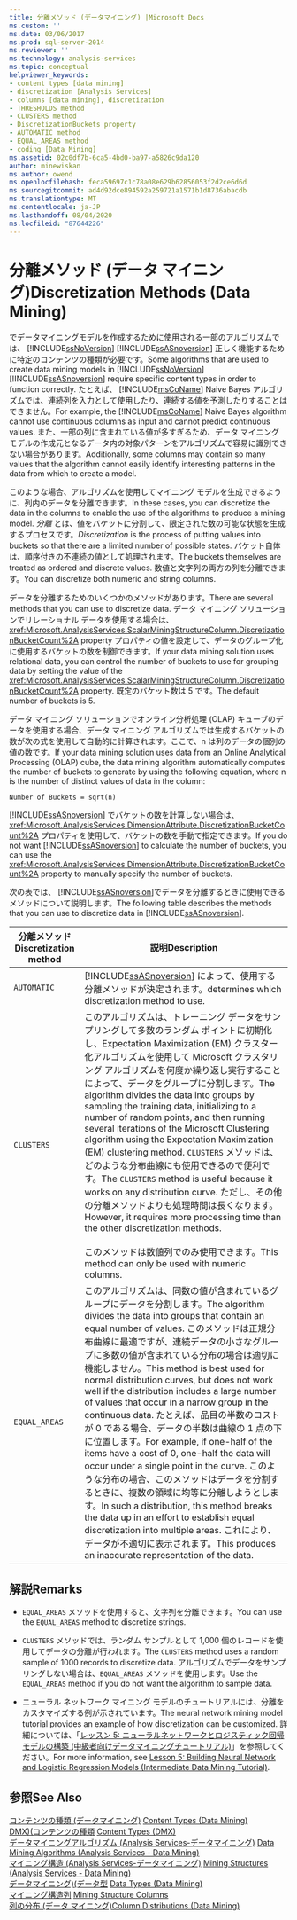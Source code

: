 ```yaml
---
title: 分離メソッド (データマイニング) |Microsoft Docs
ms.custom: ''
ms.date: 03/06/2017
ms.prod: sql-server-2014
ms.reviewer: ''
ms.technology: analysis-services
ms.topic: conceptual
helpviewer_keywords:
- content types [data mining]
- discretization [Analysis Services]
- columns [data mining], discretization
- THRESHOLDS method
- CLUSTERS method
- DiscretizationBuckets property
- AUTOMATIC method
- EQUAL_AREAS method
- coding [Data Mining]
ms.assetid: 02c0df7b-6ca5-4bd0-ba97-a5826c9da120
author: minewiskan
ms.author: owend
ms.openlocfilehash: feca59697c1c78a08e629b62856053f2d2ce6d6d
ms.sourcegitcommit: ad4d92dce894592a259721a1571b1d8736abacdb
ms.translationtype: MT
ms.contentlocale: ja-JP
ms.lasthandoff: 08/04/2020
ms.locfileid: "87644226"
---
```

# <a name="discretization-methods-data-mining"></a><span data-ttu-id="9858d-102">分離メソッド (データ マイニング)</span><span class="sxs-lookup"><span data-stu-id="9858d-102">Discretization Methods (Data Mining)</span></span>
  <span data-ttu-id="9858d-103">でデータマイニングモデルを作成するために使用される一部のアルゴリズムでは、 [!INCLUDE[ssNoVersion](../../includes/ssnoversion-md.md)] [!INCLUDE[ssASnoversion](../../includes/ssasnoversion-md.md)] 正しく機能するために特定のコンテンツの種類が必要です。</span><span class="sxs-lookup"><span data-stu-id="9858d-103">Some algorithms that are used to create data mining models in [!INCLUDE[ssNoVersion](../../includes/ssnoversion-md.md)] [!INCLUDE[ssASnoversion](../../includes/ssasnoversion-md.md)] require specific content types in order to function correctly.</span></span> <span data-ttu-id="9858d-104">たとえば、 [!INCLUDE[msCoName](../../includes/msconame-md.md)] Naive Bayes アルゴリズムでは、連続列を入力として使用したり、連続する値を予測したりすることはできません。</span><span class="sxs-lookup"><span data-stu-id="9858d-104">For example, the [!INCLUDE[msCoName](../../includes/msconame-md.md)] Naive Bayes algorithm cannot use continuous columns as input and cannot predict continuous values.</span></span> <span data-ttu-id="9858d-105">また、一部の列に含まれている値が多すぎるため、データ マイニング モデルの作成元となるデータ内の対象パターンをアルゴリズムで容易に識別できない場合があります。</span><span class="sxs-lookup"><span data-stu-id="9858d-105">Additionally, some columns may contain so many values that the algorithm cannot easily identify interesting patterns in the data from which to create a model.</span></span>  
  
 <span data-ttu-id="9858d-106">このような場合、アルゴリズムを使用してマイニング モデルを生成できるように、列内のデータを分離できます。</span><span class="sxs-lookup"><span data-stu-id="9858d-106">In these cases, you can discretize the data in the columns to enable the use of the algorithms to produce a mining model.</span></span> <span data-ttu-id="9858d-107">*分離* とは、値をバケットに分割して、限定された数の可能な状態を生成するプロセスです。</span><span class="sxs-lookup"><span data-stu-id="9858d-107">*Discretization* is the process of putting values into buckets so that there are a limited number of possible states.</span></span> <span data-ttu-id="9858d-108">バケット自体は、順序付きの不連続の値として処理されます。</span><span class="sxs-lookup"><span data-stu-id="9858d-108">The buckets themselves are treated as ordered and discrete values.</span></span> <span data-ttu-id="9858d-109">数値と文字列の両方の列を分離できます。</span><span class="sxs-lookup"><span data-stu-id="9858d-109">You can discretize both numeric and string columns.</span></span>  
  
 <span data-ttu-id="9858d-110">データを分離するためのいくつかのメソッドがあります。</span><span class="sxs-lookup"><span data-stu-id="9858d-110">There are several methods that you can use to discretize data.</span></span> <span data-ttu-id="9858d-111">データ マイニング ソリューションでリレーショナル データを使用する場合は、 <xref:Microsoft.AnalysisServices.ScalarMiningStructureColumn.DiscretizationBucketCount%2A> property プロパティの値を設定して、データのグループ化に使用するバケットの数を制御できます。</span><span class="sxs-lookup"><span data-stu-id="9858d-111">If your data mining solution uses relational data, you can control the number of buckets to use for grouping data by setting the value of the <xref:Microsoft.AnalysisServices.ScalarMiningStructureColumn.DiscretizationBucketCount%2A> property.</span></span> <span data-ttu-id="9858d-112">既定のバケット数は 5 です。</span><span class="sxs-lookup"><span data-stu-id="9858d-112">The default number of buckets is 5.</span></span>  
  
 <span data-ttu-id="9858d-113">データ マイニング ソリューションでオンライン分析処理 (OLAP) キューブのデータを使用する場合、データ マイニング アルゴリズムでは生成するバケットの数が次の式を使用して自動的に計算されます。ここで、n は列のデータの個別の値の数です。</span><span class="sxs-lookup"><span data-stu-id="9858d-113">If your data mining solution uses data from an Online Analytical Processing (OLAP) cube, the data mining algorithm automatically computes the number of buckets to generate by using the following equation, where n is the number of distinct values of data in the column:</span></span>  
  
 `Number of Buckets = sqrt(n)`  
  
 <span data-ttu-id="9858d-114">[!INCLUDE[ssASnoversion](../../includes/ssasnoversion-md.md)] でバケットの数を計算しない場合は、<xref:Microsoft.AnalysisServices.DimensionAttribute.DiscretizationBucketCount%2A> プロパティを使用して、バケットの数を手動で指定できます。</span><span class="sxs-lookup"><span data-stu-id="9858d-114">If you do not want [!INCLUDE[ssASnoversion](../../includes/ssasnoversion-md.md)] to calculate the number of buckets, you can use the <xref:Microsoft.AnalysisServices.DimensionAttribute.DiscretizationBucketCount%2A> property to manually specify the number of buckets.</span></span>  
  
 <span data-ttu-id="9858d-115">次の表では、 [!INCLUDE[ssASnoversion](../../includes/ssasnoversion-md.md)]でデータを分離するときに使用できるメソッドについて説明します。</span><span class="sxs-lookup"><span data-stu-id="9858d-115">The following table describes the methods that you can use to discretize data in [!INCLUDE[ssASnoversion](../../includes/ssasnoversion-md.md)].</span></span>  
  
|<span data-ttu-id="9858d-116">分離メソッド</span><span class="sxs-lookup"><span data-stu-id="9858d-116">Discretization method</span></span>|<span data-ttu-id="9858d-117">説明</span><span class="sxs-lookup"><span data-stu-id="9858d-117">Description</span></span>|  
|---------------------------|-----------------|  
|`AUTOMATIC`|[!INCLUDE[ssASnoversion](../../includes/ssasnoversion-md.md)] <span data-ttu-id="9858d-118">によって、使用する分離メソッドが決定されます。</span><span class="sxs-lookup"><span data-stu-id="9858d-118">determines which discretization method to use.</span></span>|  
|`CLUSTERS`|<span data-ttu-id="9858d-119">このアルゴリズムは、トレーニング データをサンプリングして多数のランダム ポイントに初期化し、Expectation Maximization (EM) クラスター化アルゴリズムを使用して Microsoft クラスタリング アルゴリズムを何度か繰り返し実行することによって、データをグループに分割します。</span><span class="sxs-lookup"><span data-stu-id="9858d-119">The algorithm divides the data into groups by sampling the training data, initializing to a number of random points, and then running several iterations of the Microsoft Clustering algorithm using the Expectation Maximization (EM) clustering method.</span></span> <span data-ttu-id="9858d-120">`CLUSTERS` メソッドは、どのような分布曲線にも使用できるので便利です。</span><span class="sxs-lookup"><span data-stu-id="9858d-120">The `CLUSTERS` method is useful because it works on any distribution curve.</span></span> <span data-ttu-id="9858d-121">ただし、その他の分離メソッドよりも処理時間は長くなります。</span><span class="sxs-lookup"><span data-stu-id="9858d-121">However, it requires more processing time than the other discretization methods.</span></span><br /><br /> <span data-ttu-id="9858d-122">このメソッドは数値列でのみ使用できます。</span><span class="sxs-lookup"><span data-stu-id="9858d-122">This method can only be used with numeric columns.</span></span>|  
|`EQUAL_AREAS`|<span data-ttu-id="9858d-123">このアルゴリズムは、同数の値が含まれているグループにデータを分割します。</span><span class="sxs-lookup"><span data-stu-id="9858d-123">The algorithm divides the data into groups that contain an equal number of values.</span></span> <span data-ttu-id="9858d-124">このメソッドは正規分布曲線に最適ですが、連続データの小さなグループに多数の値が含まれている分布の場合は適切に機能しません。</span><span class="sxs-lookup"><span data-stu-id="9858d-124">This method is best used for normal distribution curves, but does not work well if the distribution includes a large number of values that occur in a narrow group in the continuous data.</span></span> <span data-ttu-id="9858d-125">たとえば、品目の半数のコストが 0 である場合、データの半数は曲線の 1 点の下に位置します。</span><span class="sxs-lookup"><span data-stu-id="9858d-125">For example, if one-half of the items have a cost of 0, one-half the data will occur under a single point in the curve.</span></span> <span data-ttu-id="9858d-126">このような分布の場合、このメソッドはデータを分割するときに、複数の領域に均等に分離しようとします。</span><span class="sxs-lookup"><span data-stu-id="9858d-126">In such a distribution, this method breaks the data up in an effort to establish equal discretization into multiple areas.</span></span> <span data-ttu-id="9858d-127">これにより、データが不適切に表示されます。</span><span class="sxs-lookup"><span data-stu-id="9858d-127">This produces an inaccurate representation of the data.</span></span>|  
  
## <a name="remarks"></a><span data-ttu-id="9858d-128">解説</span><span class="sxs-lookup"><span data-stu-id="9858d-128">Remarks</span></span>  
  
-   <span data-ttu-id="9858d-129">`EQUAL_AREAS` メソッドを使用すると、文字列を分離できます。</span><span class="sxs-lookup"><span data-stu-id="9858d-129">You can use the `EQUAL_AREAS` method to discretize strings.</span></span>  
  
-   <span data-ttu-id="9858d-130">`CLUSTERS` メソッドでは、ランダム サンプルとして 1,000 個のレコードを使用してデータの分離が行われます。</span><span class="sxs-lookup"><span data-stu-id="9858d-130">The `CLUSTERS` method uses a random sample of 1000 records to discretize data.</span></span> <span data-ttu-id="9858d-131">アルゴリズムでデータをサンプリングしない場合は、`EQUAL_AREAS` メソッドを使用します。</span><span class="sxs-lookup"><span data-stu-id="9858d-131">Use the `EQUAL_AREAS` method if you do not want the algorithm to sample data.</span></span>  
  
-   <span data-ttu-id="9858d-132">ニューラル ネットワーク マイニング モデルのチュートリアルには、分離をカスタマイズする例が示されています。</span><span class="sxs-lookup"><span data-stu-id="9858d-132">The neural network mining model tutorial provides an example of how discretization can be customized.</span></span> <span data-ttu-id="9858d-133">詳細については、「[レッスン 5: ニューラルネットワークとロジスティック回帰モデルの構築 &#40;中級者向けデータマイニングチュートリアル&#41;](../../tutorials/lesson-5-build-models-intermediate-data-mining-tutorial.md)」を参照してください。</span><span class="sxs-lookup"><span data-stu-id="9858d-133">For more information, see [Lesson 5: Building Neural Network and Logistic Regression Models &#40;Intermediate Data Mining Tutorial&#41;](../../tutorials/lesson-5-build-models-intermediate-data-mining-tutorial.md).</span></span>  
  
## <a name="see-also"></a><span data-ttu-id="9858d-134">参照</span><span class="sxs-lookup"><span data-stu-id="9858d-134">See Also</span></span>  
 <span data-ttu-id="9858d-135">[コンテンツの種類 &#40;データマイニング&#41;](content-types-data-mining.md) </span><span class="sxs-lookup"><span data-stu-id="9858d-135">[Content Types &#40;Data Mining&#41;](content-types-data-mining.md) </span></span>  
 <span data-ttu-id="9858d-136">[DMX&#41;&#40;コンテンツの種類](/sql/dmx/content-types-dmx) </span><span class="sxs-lookup"><span data-stu-id="9858d-136">[Content Types &#40;DMX&#41;](/sql/dmx/content-types-dmx) </span></span>  
 <span data-ttu-id="9858d-137">[データマイニングアルゴリズム &#40;Analysis Services-データマイニング&#41;](data-mining-algorithms-analysis-services-data-mining.md) </span><span class="sxs-lookup"><span data-stu-id="9858d-137">[Data Mining Algorithms &#40;Analysis Services - Data Mining&#41;](data-mining-algorithms-analysis-services-data-mining.md) </span></span>  
 <span data-ttu-id="9858d-138">[マイニング構造 &#40;Analysis Services-データマイニング&#41;](mining-structures-analysis-services-data-mining.md) </span><span class="sxs-lookup"><span data-stu-id="9858d-138">[Mining Structures &#40;Analysis Services - Data Mining&#41;](mining-structures-analysis-services-data-mining.md) </span></span>  
 <span data-ttu-id="9858d-139">[データマイニング&#41;&#40;データ型](data-types-data-mining.md) </span><span class="sxs-lookup"><span data-stu-id="9858d-139">[Data Types &#40;Data Mining&#41;](data-types-data-mining.md) </span></span>  
 <span data-ttu-id="9858d-140">[マイニング構造列](mining-structure-columns.md) </span><span class="sxs-lookup"><span data-stu-id="9858d-140">[Mining Structure Columns](mining-structure-columns.md) </span></span>  
 [<span data-ttu-id="9858d-141">列の分布 (データ マイニング)</span><span class="sxs-lookup"><span data-stu-id="9858d-141">Column Distributions &#40;Data Mining&#41;</span></span>](column-distributions-data-mining.md)  
  
  
